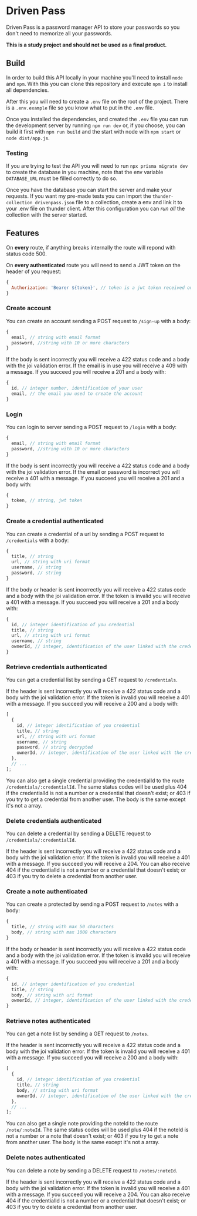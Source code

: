 # Driven Pass

Driven Pass is a password manager API to store your passwords so you don't need to memorize all your passwords.

**This is a study project and should not be used as a final product.**

## Build

In order to build this API locally in your machine you'll need to install `node` and `npm`. With this you can clone this repository and execute `npm i` to install all dependencies.

After this you will need to create a `.env` file on the root of the project. There is a `.env.example` file so you know what to put in the `.env` file.

Once you installed the dependencies, and created the `.env` file you can run the development server by running `npm run dev` or, if you choose, you can build it first with `npm run build` and the start with node with `npm start` or `node dist/app.js`.

### Testing

If you are trying to test the API you will need to run `npx prisma migrate dev` to create the database in you machine, note that the env variable `DATABASE_URL` must be filled correctly to do so.

Once you have the database you can start the server and make your requests. If you want my pre-made tests you can import the `thunder-collection_drivenpass.json` file to a collection, create a env and link it to your .env file on thunder client. After this configuration you can _run all_ the collection with the server started.

## Features

On **every** route, if anything breaks internally the route will repond with status code 500.

On **every authenticated** route you will need to send a JWT token on the header of you request:

```js
{
  Authorization: 'Bearer ${token}', // token is a jwt token received on login
}
```

### Create account

You can create an account sending a POST request to `/sign-up` with a body:

```js
{
  email, // string with email format
  password, //string with 10 or more characters
}
```

If the body is sent incorrectly you will receive a 422 status code and a body with the joi validation error. If the email is in use you will receive a 409 with a message. If you succeed you will receive a 201 and a body with:

```js
{
  id, // integer number, identification of your user
  email, // the email you used to create the account
}
```

### Login

You can login to server sending a POST request to `/login` with a body:

```js
{
  email, // string with email format
  password, //string with 10 or more characters
}
```

If the body is sent incorrectly you will receive a 422 status code and a body with the joi validation error. If the email or password is incorrect you will receive a 401 with a message. If you succeed you will receive a 201 and a body with:

```js
{
  token, // string, jwt token
}
```

### Create a credential **authenticated**

You can create a credential of a url by sending a POST request to `/credentials` with a body:

```js
{
  title, // string
  url, // string with uri format
  username, // string
  password, // string
}
```

If the body or header is sent incorrectly you will receive a 422 status code and a body with the joi validation error. If the token is invalid you will receive a 401 with a message. If you succeed you will receive a 201 and a body with:

```js
{
  id, // integer identification of you credential
  title, // string
  url, // string with uri format
  username, // string
  ownerId, // integer, identification of the user linked with the credential
}
```

### Retrieve credentials **authenticated**

You can get a credential list by sending a GET request to `/credentials`.

If the header is sent incorrectly you will receive a 422 status code and a body with the joi validation error. If the token is invalid you will receive a 401 with a message. If you succeed you will receive a 200 and a body with:

```js
[
  {
    id, // integer identification of you credential
    title, // string
    url, // string with uri format
    username, // string
    password, // string decrypted
    ownerId, // integer, identification of the user linked with the credential
  },
  // ...
];
```

You can also get a single credential providing the credentialId to the route `/credentials/:credentialId`. The same status codes will be used plus 404 if the credentialId is not a number or a credential that doesn't exist; or 403 if you try to get a credential from another user. The body is the same except it's not a array.

### Delete credentials **authenticated**

You can delete a credential by sending a DELETE request to `/credentials/:credentialId`.

If the header is sent incorrectly you will receive a 422 status code and a body with the joi validation error. If the token is invalid you will receive a 401 with a message. If you succeed you will receive a 204. You can also receive 404 if the credentialId is not a number or a credential that doesn't exist; or 403 if you try to delete a credential from another user.

### Create a note **authenticated**

You can create a protected by sending a POST request to `/notes` with a body:

```js
{
  title, // string with max 50 characters
  body, // string with max 1000 characters
}
```

If the body or header is sent incorrectly you will receive a 422 status code and a body with the joi validation error. If the token is invalid you will receive a 401 with a message. If you succeed you will receive a 201 and a body with:

```js
{
  id, // integer identification of you credential
  title, // string
  body, // string with uri format
  ownerId, // integer, identification of the user linked with the credential
}
```

### Retrieve notes **authenticated**

You can get a note list by sending a GET request to `/notes`.

If the header is sent incorrectly you will receive a 422 status code and a body with the joi validation error. If the token is invalid you will receive a 401 with a message. If you succeed you will receive a 200 and a body with:

```js
[
  {
    id, // integer identification of you credential
    title, // string
    body, // string with uri format
    ownerId, // integer, identification of the user linked with the credential
  },
  // ...
];
```

You can also get a single note providing the noteId to the route `/note/:noteId`. The same status codes will be used plus 404 if the noteId is not a number or a note that doesn't exist; or 403 if you try to get a note from another user. The body is the same except it's not a array.

### Delete notes **authenticated**

You can delete a note by sending a DELETE request to `/notes/:noteId`.

If the header is sent incorrectly you will receive a 422 status code and a body with the joi validation error. If the token is invalid you will receive a 401 with a message. If you succeed you will receive a 204. You can also receive 404 if the credentialId is not a number or a credential that doesn't exist; or 403 if you try to delete a credential from another user.
